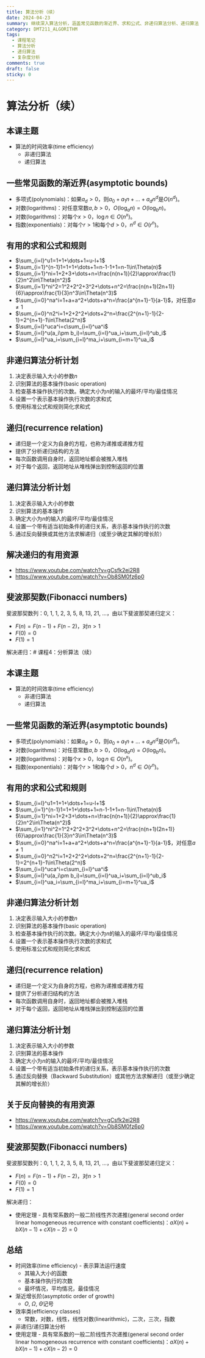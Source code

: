 ```yaml
---
title: 算法分析（续）
date: 2024-04-23
summary: 继续深入算法分析，涵盖常见函数的渐近界、求和公式、非递归算法分析、递归算法分析、递归关系求解以及斐波那契数列的递归分析方法。
category: DMT211_ALGORITHM
tags:
  - 课程笔记
  - 算法分析
  - 递归算法
  - 复杂度分析
comments: true
draft: false
sticky: 0
---
```

# 算法分析（续）

## 本课主题
- 算法的时间效率(time efficiency)
  - 非递归算法
  - 递归算法

## 一些常见函数的渐近界(asymptotic bounds)
- 多项式(polynomials)：如果$a_d>0$，则$a_0+a_1n+\dots+a_dn^d$是$O(n^d)$。
- 对数(logarithms)：对任意常数$a,b>0$，$O(\log_an)=O(\log_bn)$。
- 对数(logarithms)：对每个$x>0$，$\log n\in O(n^x)$。
- 指数(exponentials)：对每个$r>1$和每个$d>0$，$n^d\in O(r^n)$。

## 有用的求和公式和规则
- $\sum_{i=l}^u1=1+1+\dots+1=u-l+1$
- $\sum_{i=1}^{n-1}1=1+1+\dots+1=n-1-1+1=n-1\in\Theta(n)$
- $\sum_{i=1}^ni=1+2+3+\dots+n=\frac{n(n+1)}{2}\approx\frac{1}{2}n^2\in\Theta(n^2)$
- $\sum_{i=1}^ni^2=1^2+2^2+3^2+\dots+n^2=\frac{n(n+1)(2n+1)}{6}\approx\frac{1}{3}n^3\in\Theta(n^3)$
- $\sum_{i=0}^na^i=1+a+a^2+\dots+a^n=\frac{a^{n+1}-1}{a-1}$，对任意$a\neq1$
- $\sum_{i=0}^n2^i=1+2+2^2+\dots+2^n=\frac{2^{n+1}-1}{2-1}=2^{n+1}-1\in\Theta(2^n)$
- $\sum_{i=l}^uca^i=c\sum_{i=l}^ua^i$
- $\sum_{i=l}^u(a_i\pm b_i)=\sum_{i=l}^ua_i+\sum_{i=l}^ub_i$
- $\sum_{i=l}^ua_i=\sum_{i=l}^ma_i+\sum_{i=m+1}^ua_i$

## 非递归算法分析计划
1. 决定表示输入大小的参数$n$
2. 识别算法的基本操作(basic operation)
3. 检查基本操作执行的次数。确定大小为$n$的输入的最坏/平均/最佳情况
4. 设置一个表示基本操作执行次数的求和式
5. 使用标准公式和规则简化求和式

## 递归(recurrence relation)
- 递归是一个定义为自身的方程，也称为递推或递推方程
- 提供了分析递归结构的方法
- 每次函数调用自身时，返回地址都会被推入堆栈
- 对于每个返回，返回地址从堆栈弹出到控制返回的位置

## 递归算法分析计划
1. 决定表示输入大小的参数
2. 识别算法的基本操作
3. 确定大小为$n$的输入的最坏/平均/最佳情况  
4. 设置一个带有适当初始条件的递归关系，表示基本操作执行的次数
5. 通过反向替换或其他方法求解递归（或至少确定其解的增长阶）

## 解决递归的有用资源
- https://www.youtube.com/watch?v=gCsfk2ei2R8
- https://www.youtube.com/watch?v=Ob8SM0fz6p0

## 斐波那契数(Fibonacci numbers)
斐波那契数列：0, 1, 1, 2, 3, 5, 8, 13, 21, ...，由以下斐波那契递归定义：
- $F(n)=F(n-1)+F(n-2)$，对$n>1$
- $F(0)=0$
- $F(1)=1$

解决递归：# 课程4：分析算法（续）

## 本课主题
- 算法的时间效率(time efficiency)
  - 非递归算法
  - 递归算法

## 一些常见函数的渐近界(asymptotic bounds)
- 多项式(polynomials)：如果$a_d>0$，则$a_0+a_1n+\dots+a_dn^d$是$O(n^d)$。
- 对数(logarithms)：对任意常数$a,b>0$，$O(\log_an)=O(\log_bn)$。
- 对数(logarithms)：对每个$x>0$，$\log n\in O(n^x)$。
- 指数(exponentials)：对每个$r>1$和每个$d>0$，$n^d\in O(r^n)$。

## 有用的求和公式和规则
- $\sum_{i=l}^u1=1+1+\dots+1=u-l+1$
- $\sum_{i=1}^{n-1}1=1+1+\dots+1=n-1-1+1=n-1\in\Theta(n)$
- $\sum_{i=1}^ni=1+2+3+\dots+n=\frac{n(n+1)}{2}\approx\frac{1}{2}n^2\in\Theta(n^2)$
- $\sum_{i=1}^ni^2=1^2+2^2+3^2+\dots+n^2=\frac{n(n+1)(2n+1)}{6}\approx\frac{1}{3}n^3\in\Theta(n^3)$
- $\sum_{i=0}^na^i=1+a+a^2+\dots+a^n=\frac{a^{n+1}-1}{a-1}$，对任意$a\neq1$
- $\sum_{i=0}^n2^i=1+2+2^2+\dots+2^n=\frac{2^{n+1}-1}{2-1}=2^{n+1}-1\in\Theta(2^n)$
- $\sum_{i=l}^uca^i=c\sum_{i=l}^ua^i$
- $\sum_{i=l}^u(a_i\pm b_i)=\sum_{i=l}^ua_i+\sum_{i=l}^ub_i$
- $\sum_{i=l}^ua_i=\sum_{i=l}^ma_i+\sum_{i=m+1}^ua_i$

## 非递归算法分析计划
1. 决定表示输入大小的参数$n$
2. 识别算法的基本操作(basic operation)
3. 检查基本操作执行的次数。确定大小为$n$的输入的最坏/平均/最佳情况
4. 设置一个表示基本操作执行次数的求和式
5. 使用标准公式和规则简化求和式

## 递归(recurrence relation)
- 递归是一个定义为自身的方程，也称为递推或递推方程
- 提供了分析递归结构的方法
- 每次函数调用自身时，返回地址都会被推入堆栈
- 对于每个返回，返回地址从堆栈弹出到控制返回的位置

## 递归算法分析计划
1. 决定表示输入大小的参数
2. 识别算法的基本操作
3. 确定大小为$n$的输入的最坏/平均/最佳情况  
4. 设置一个带有适当初始条件的递归关系，表示基本操作执行的次数
5. 通过反向替换（Backward Substitution）或其他方法求解递归（或至少确定其解的增长阶）

## 关于反向替换的有用资源
- https://www.youtube.com/watch?v=gCsfk2ei2R8
- https://www.youtube.com/watch?v=Ob8SM0fz6p0

## 斐波那契数(Fibonacci numbers)
斐波那契数列：0, 1, 1, 2, 3, 5, 8, 13, 21, ...，由以下斐波那契递归定义：
- $F(n)=F(n-1)+F(n-2)$，对$n>1$
- $F(0)=0$
- $F(1)=1$

解决递归：
- 使用定理 - 具有常系数的一般二阶线性齐次递推(general second order linear homogeneous recurrence with constant coefficients)：$aX(n)+bX(n-1)+cX(n-2)=0$

## 总结
- 时间效率(time efficiency) - 表示算法运行速度
  - 其输入大小的函数
  - 基本操作执行的次数
  - 最坏情况，平均情况，最佳情况
- 渐近增长阶(asymptotic order of growth)
  - $O$, $\Omega$, $\Theta$记号
- 效率类(efficiency classes)
  - 常数，对数，线性，线性对数(linearithmic)，二次，三次，指数
- 非递归/递归算法分析
- 使用定理 - 具有常系数的一般二阶线性齐次递推(general second order linear homogeneous recurrence with constant coefficients)：$aX(n)+bX(n-1)+cX(n-2)=0$